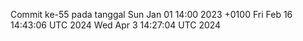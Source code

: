 Commit ke-55 pada tanggal Sun Jan 01 14:00 2023 +0100
Fri Feb 16 14:43:06 UTC 2024
Wed Apr  3 14:27:04 UTC 2024
